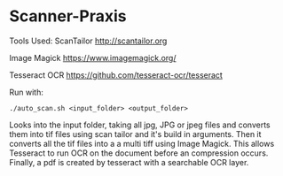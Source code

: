 # Scanner-Praxis

Tools Used:
ScanTailor
http://scantailor.org

Image Magick
https://www.imagemagick.org/

Tesseract OCR
https://github.com/tesseract-ocr/tesseract


Run with:
```
./auto_scan.sh <input_folder> <output_folder>
```

Looks into the input folder, taking all jpg, JPG or jpeg files
and converts them into tif files using scan tailor and it's
build in arguments. Then it converts all the tif files into a
a multi tiff using Image Magick. This allows Tesseract to run OCR on the document before an compression occurs. Finally, a pdf is created by tesseract with a searchable OCR layer.